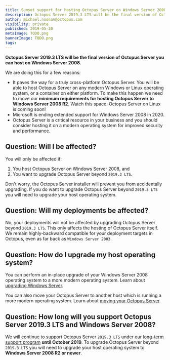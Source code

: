 ```yaml
---
title: Sunset support for hosting Octopus Server on Windows Server 2008
description: Octopus Server 2019.3 LTS will be the final version of Octopus Server which can be hosted on Windows Server 2008. We are doing this to pave the way for a truly cross-platform Octopus Server which can be hosted on any modern Windows or Linux operating system, or in a container of your choice on those platforms.
author: michael.noonan@octopus.com
visibility: private
published: 2019-05-20
metaImage: TODO.png
bannerImage: TODO.png
tags:
---
```


**Octopus Server 2019.3 LTS will be the final version of Octopus Server you can host on Windows Server 2008.**

We are doing this for a few reasons:

- It paves the way for a truly cross-platform Octopus Server. You will be able to host Octopus Server on any modern Windows or Linux operating system, or a container on either platform. To make this happen we need to move our **minimum requirements for hosting Octopus Server to Windows Server 2008 R2**. Watch this space: Octopus Server on Linux is coming soon!
- Microsoft is ending extended support for Windows Server 2008 in 2020.
- Octopus Server is a critical resource in your business and you should consider hosting it on a modern operating system for improved security and performance.

## Question: Will I be affected?

You will only be affected if:

1. You host Octopus Server on Windows Server 2008, and
2. You want to upgrade Octopus Server beyond `2019.3 LTS`.

Don't worry, the Octopus Server installer will prevent you from accidentally upgrading. If you do want to upgrade Octopus Server beyond `2019.3 LTS` you will need to upgrade your host operating system.

## Question: Will my deployments be affected?

No, your deployments will not be affected by upgrading Octopus Server beyond `2019.3 LTS`. This only affects the hosting of Octopus Server itself. We remain highly-backward compatible for your deployment targets in Octopus, even as far back as `Windows Server 2003`.

## Question: How do I upgrade my host operating system?

You can perform an in-place upgrade of your Windows Server 2008 operating system to a more modern operating system. Learn about [upgrading Windows Server](https://docs.microsoft.com/en-us/windows-server/get-started/installation-and-upgrade#upgrading-from-windows-server-2008-r2-or-windows-server-2008).

You can also move your Octopus Server to another host which is running a more modern operating system. Learn about [moving your Octopus Server](https://octopus.com/docs/administration/managing-infrastructure/moving-your-octopus).

## Question: How long will you support Octopus Server 2019.3 LTS and Windows Server 2008?

We will continue to support Octopus Server `2019.3 LTS` under our [long-term support program](https://octopus.com/docs/administration/upgrading/long-term-support) **until October 2019**. To upgrade Octopus Server beyond `2019.3 LTS` you will need to upgrade your host operating system to **Windows Server 2008 R2 or newer**.